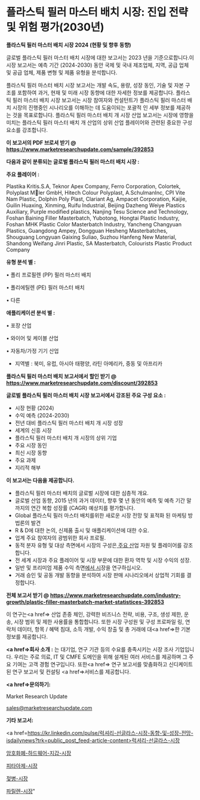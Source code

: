 # 플라스틱 필러 마스터 배치 시장: 진입 전략 및 위험 평가(2030년)

<strong>플라스틱 필러 마스터 배치 시장 2024 (현황 및 향후 동향)</strong>

글로벌 플라스틱 필러 마스터 배치 시장에 대한 보고서는 2023 년을 기준으로합니다.이 시장 보고서는 예측 기간 (2024-2030) 동안 국제 및 국내 제조업체, 지역, 공급 업체 및 공급 업체, 제품 변형 및 제품 유형을 분석합니다.

플라스틱 필러 마스터 배치 시장 보고서는 개발 속도, 용량, 성장 동인, 기술 및 자본 구조를 포함하여 과거, 현재 및 미래 시장 동향에 대한 자세한 정보를 제공합니다. 플라스틱 필러 마스터 배치 시장 보고서는 시장 참여자와 컨설턴트가 플라스틱 필러 마스터 배치 시장의 진행중인 시나리오를 이해하는 데 도움이되는 포괄적 인 세부 정보를 제공하는 것을 목표로합니다. 플라스틱 필러 마스터 배치 개 시장 산업 보고서는 시장에 영향을 미치는 플라스틱 필러 마스터 배치 개 산업의 상위 산업 플레이어와 관련된 중요한 구성 요소를 강조합니다.



<strong>이 보고서의 PDF 브로셔 받기 @ <a href=https://www.marketresearchupdate.com/sample/392853>https://www.marketresearchupdate.com/sample/392853</a></strong>



<strong>다음과 같이 분류되는 글로벌 플라스틱 필러 마스터 배치 시장 :</strong>



<strong>주요 플레이어 :</strong>

Plastika Kritis.S.A, Teknor Apex Company, Ferro Corporation, Colortek, Polyplast Mler GmbH, Hitech Colour Polyplast, A.SchulmanInc, CPI Vite Nam Plastic, Dolphin Poly Plast, Clariant Ag, Ampacet Corporation, Kaijie, Guilin Huaxing, Xinming, Ruifu Industrial, Beijing Dazheng Weiye Plastics Auxiliary, Purple modified plastics, Nanjing Tesu Science and Technology, Foshan Baining Filler Masterbatch, Yubotong, Hongtai Plastic Industry, Foshan MHK Plastic Color Masterbatch Industry, Yancheng Changyuan Plastics, Guangdong Ampey, Dongguan Hesheng Masterbatches, Shouguang Longyuan Gaixing Suliao, Suzhou Hanfeng New Material, Shandong Weifang Jinri Plastic, SA Masterbatch, Colourists Plastic Product Company



<strong>유형 분석 별 :</strong>

• 폴리 프로필렌 (PP) 필러 마스터 배치

• 폴리에틸렌 (PE) 필러 마스터 배치

• 다른



<strong>애플리케이션 분석 별 :</strong>

• 포장 산업

• 와이어 및 케이블 산업

• 자동차/가정 기기 산업

<ul>
  <li>지역별 : 북미, 유럽, 아시아 태평양, 라틴 아메리카, 중동 및 아프리카</li>
</ul>


<strong>플라스틱 필러 마스터 배치 보고서에서 할인 받기 @ <a href=https://www.marketresearchupdate.com/discount/392853>https://www.marketresearchupdate.com/discount/392853</a></strong>



<strong>글로벌 플라스틱 필러 마스터 배치 시장 보고서에서 강조된 주요 구성 요소 :</strong>
<ul>
  <li>시장 현황 (2024)</li>
  <li>수익 예측 (2024-2030)</li>
  <li>전년 대비 플라스틱 필러 마스터 배치 개 시장 성장</li>
  <li>세계의 신흥 시장</li>
  <li>플라스틱 필러 마스터 배치 개 시장의 상위 기업</li>
  <li>주요 시장 동인</li>
  <li>최신 시장 동향</li>
  <li>주요 과제</li>
  <li>지리적 해부</li>
</ul>


<strong>이 보고서는 다음을 제공합니다.</strong>
<ul>
  <li>플라스틱 필러 마스터 배치의 글로벌 시장에 대한 심층적 개요.</li>
  <li>글로벌 산업 동향, 2015 년의 과거 데이터, 향후 몇 년 동안의 예측 및 예측 기간 말까지의 연간 복합 성장률 (CAGR) 예상치를 평가합니다.</li>
  <li>Global 플라스틱 필러 마스터 배치를위한 새로운 시장 전망 및 표적화 된 마케팅 방법론의 발견</li>
  <li>R &amp; D에 대한 논의, 신제품 출시 및 애플리케이션에 대한 수요.</li>
  <li>업계 주요 참여자의 광범위한 회사 프로필.</li>
  <li>동적 분자 유형 및 대상 측면에서 시장의 구성은<a href=> 주요 산</a>업 자원 및 플레이어를 강조합니다.</li>
  <li>전 세계 시장과 주요 플레이어 및 시장 부문에 대한 환자 역학 및 시장 수익의 성장.</li>
  <li>일반 및 프리미엄 제품 수익 측면<a href=>에서 시</a>장을 연구하십시오.</li>
  <li>거래 승인 및 공동 개발 동향을 분석하여 시장 판매 시나리오에서 상업적 기회를 결정합니다.</li>
</ul>



<strong>전체 보고서 받기 @ <a href=https://www.marketresearchupdate.com/industry-growth/plastic-filler-masterbatch-market-statistices-392853>https://www.marketresearchupdate.com/industry-growth/plastic-filler-masterbatch-market-statistices-392853</a></strong>

이 연구는<a href=> 산업 존중</a> 체인, 강력한 비즈니스 전략, 비용, 구조, 생성 제한, 운송, 시장 범위 및 제한 사용률을 통합합니다. 또한 시장 구성원 및 구성 프로파일 링, 연락처 데이터, 항목 / 혜택 침대, 소득 개발, 수익 창출 및 총 거래에 대<a href=>한 기본 </a>정보를 제공합니다.



<strong><a href=>회사 소</a>개 :</strong>
는 대기업, 연구 기관 등의 수요를 충족시키는 시장 조사 기업입니다. 우리는 주로 의료, IT 및 CMFE 도메인을 위해 설계된 여러 서비스를 제공하며 그 주요 기여는 고객 경험 연구입니다. 또한<a href=> 연구 보</a>고서를 맞춤화하고 신디케이트 된 연구 보고서 및 컨설팅 <a href=>서비스</a>를 제공합니다.



<strong><a href=>문의하기:</a></strong>

Market Research Update

sales@marketresearchupdate.com



<strong>기타 보고서:</strong>

<a href=https://kr.linkedin.com/pulse/럭셔리-선글라스-시장-동향-및-성장-전망-isdailynews?trk=public_post_feed-article-content>럭셔리-선글라스-시장</a>

<a href=https://www.linkedin.com/pulse/암호화폐-하드웨어-지갑-시장-세분화-연구-및-목표-고객2029년/>암호화폐-하드웨어-지갑-시장</a>

<a href=https://www.linkedin.com/pulse/피타아제-시장-경쟁-분석-및-성장-잠재력-2029-trend-tracking-tips-360-analysis-elotc/>피타아제-시장</a>

<a href=https://www.linkedin.com/pulse/젖병-시장-규모-및-성장-2023-data-dive-diaries-24-analysis-qtf0f/>젖병-시장</a>

<a href=https://www.linkedin.com/pulse/파릴렌-시장-진입-전략-및-위험-평가2030년-consumer-connection-compendium-ana-g9kwc/>파릴렌-시장</a>"
